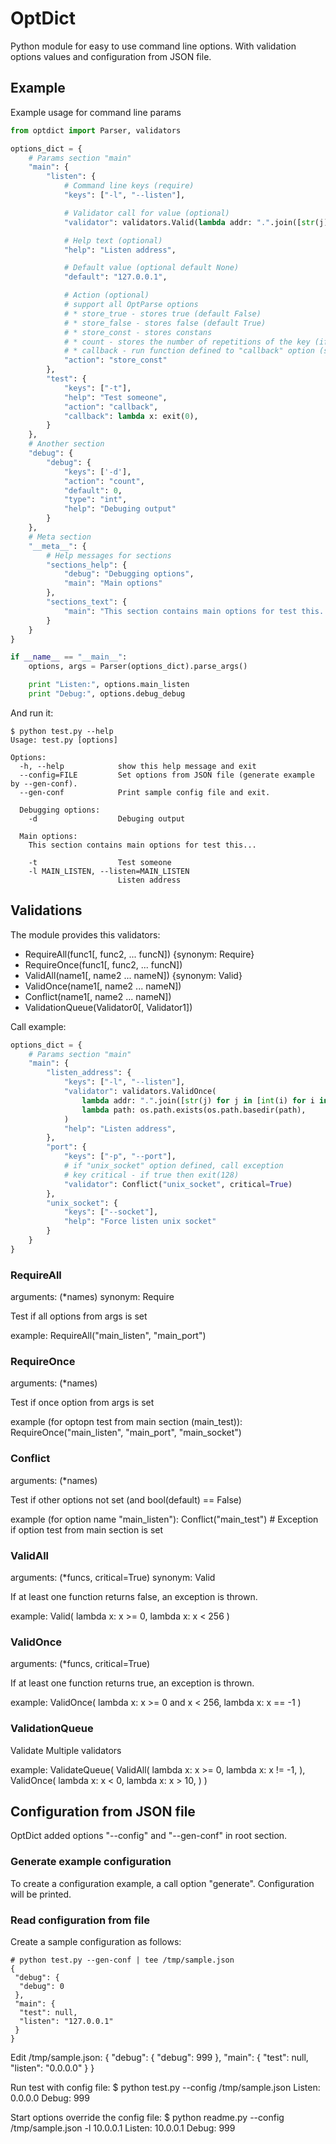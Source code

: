 OptDict
=======

Python module for easy to use command line options. With validation options values and configuration from JSON file.

## Example

Example usage for command line params
```python
from optdict import Parser, validators

options_dict = {
    # Params section "main"
    "main": {
        "listen": {
            # Command line keys (require)
            "keys": ["-l", "--listen"],

            # Validator call for value (optional)
            "validator": validators.Valid(lambda addr: ".".join([str(j) for j in [int(i) for i in addr.split(".")] if j >=0 and j<256]) == addr),

            # Help text (optional)
            "help": "Listen address",

            # Default value (optional default None)
            "default": "127.0.0.1",

            # Action (optional)
            # support all OptParse options
            # * store_true - stores true (default False)
            # * store_false - stores false (default True)
            # * store_const - stores constans
            # * count - stores the number of repetitions of the key (if only key is single symbol)
            # * callback - run function defined to "callback" option (see OptParse docs)
            "action": "store_const"
        },
        "test": {
            "keys": ["-t"],
            "help": "Test someone",
            "action": "callback",
            "callback": lambda x: exit(0),
        }
    },
    # Another section
    "debug": {
        "debug": {
            "keys": ['-d'],
            "action": "count",
            "default": 0,
            "type": "int",
            "help": "Debuging output"
        }
    },
    # Meta section
    "__meta__": {
        # Help messages for sections
        "sections_help": {
            "debug": "Debugging options",
            "main": "Main options"
        },
        "sections_text": {
            "main": "This section contains main options for test this..."
        }
    }
}

if __name__ == "__main__":
    options, args = Parser(options_dict).parse_args()

    print "Listen:", options.main_listen
    print "Debug:", options.debug_debug
```

And run it:

    $ python test.py --help
    Usage: test.py [options]

    Options:
      -h, --help            show this help message and exit
      --config=FILE         Set options from JSON file (generate example by --gen-conf).
      --gen-conf            Print sample config file and exit.

      Debugging options:
        -d                  Debuging output

      Main options:
        This section contains main options for test this...

        -t                  Test someone
        -l MAIN_LISTEN, --listen=MAIN_LISTEN
                            Listen address

## Validations

The module provides this validators:
* RequireAll(func1[, func2, ... funcN]) {synonym: Require}
* RequireOnce(func1[, func2, ... funcN])
* ValidAll(name1[, name2 ... nameN]) {synonym: Valid}
* ValidOnce(name1[, name2 ... nameN])
* Conflict(name1[, name2 ... nameN])
* ValidationQueue(Validator0[, Validator1])

Call example:

```python
options_dict = {
    # Params section "main"
    "main": {
        "listen_address": {
            "keys": ["-l", "--listen"],
            "validator": validators.ValidOnce(
                lambda addr: ".".join([str(j) for j in [int(i) for i in addr.split(".")] if j >=0 and j<256]) == addr,
                lambda path: os.path.exists(os.path.basedir(path),
            )
            "help": "Listen address",
        },
        "port": {
            "keys": ["-p", "--port"],
            # if "unix_socket" option defined, call exception
            # key critical - if true then exit(128)
            "validator": Conflict("unix_socket", critical=True)
        },
        "unix_socket": {
            "keys": ["--socket"],
            "help": "Force listen unix socket"
        }
    }
}
```

### RequireAll
arguments: (*names)
synonym: Require

Test if all options from args is set

example:
    RequireAll("main_listen", "main_port")

### RequireOnce
arguments: (*names)

Test if once option from args is set

example (for optopn test from main section (main_test)):
    RequireOnce("main_listen", "main_port", "main_socket")

### Conflict
arguments: (*names)

Test if other options not set (and bool(default) == False)

example (for option name "main_listen"):
    Conflict("main_test") # Exception if option test from main section is set

### ValidAll
arguments: (*funcs, critical=True)
synonym: Valid

If at least one function returns false, an exception is thrown.

example:
    Valid(
        lambda x: x >= 0,
        lambda x: x < 256
    )

### ValidOnce
arguments: (*funcs, critical=True)

If at least one function returns true, an exception is thrown.

example:
    ValidOnce(
        lambda x: x >= 0 and x < 256,
        lambda x: x == -1
    )

### ValidationQueue
Validate Multiple validators

example:
    ValidateQueue(
        ValidAll(
            lambda x: x >= 0,
            lambda x: x != -1,
        ),
        ValidOnce(
            lambda x: x < 0,
            lambda x: x > 10,
        )
    )

## Configuration from JSON file
OptDict added options "--config" and "--gen-conf" in root section.

### Generate example configuration
To create a configuration example, a call option "generate". Configuration will be printed.

### Read configuration from file
Create a sample configuration as follows:

    # python test.py --gen-conf | tee /tmp/sample.json
    {
     "debug": {
      "debug": 0
     },
     "main": {
      "test": null,
      "listen": "127.0.0.1"
     }
    }

Edit /tmp/sample.json:
    {
     "debug": {
      "debug": 999
     },
     "main": {
      "test": null,
      "listen": "0.0.0.0"
     }
    }

Run test with config file:
    $ python test.py --config /tmp/sample.json
    Listen: 0.0.0.0
    Debug: 999

Start options override the config file:
    $ python readme.py --config /tmp/sample.json -l 10.0.0.1
    Listen: 10.0.0.1
    Debug: 999

